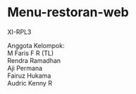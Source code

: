 # Menu-restoran-web
XI-RPL3

Anggota Kelompok: <br /> 
M Faris F R (TL) <br />
Rendra Ramadhan <br />
Aji Permana <br />
Fairuz Hukama <br />
Audric Kenny R <br />
